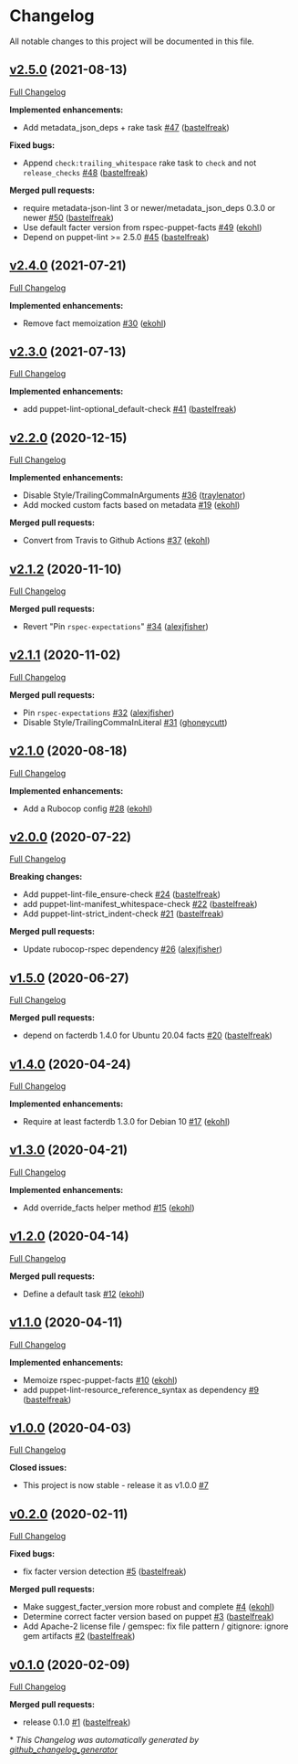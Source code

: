 # Changelog

All notable changes to this project will be documented in this file.

## [v2.5.0](https://github.com/voxpupuli/voxpupuli-test/tree/v2.5.0) (2021-08-13)

[Full Changelog](https://github.com/voxpupuli/voxpupuli-test/compare/v2.4.0...v2.5.0)

**Implemented enhancements:**

- Add metadata\_json\_deps + rake task [\#47](https://github.com/voxpupuli/voxpupuli-test/pull/47) ([bastelfreak](https://github.com/bastelfreak))

**Fixed bugs:**

- Append `check:trailing_whitespace` rake task to `check` and not `release_checks` [\#48](https://github.com/voxpupuli/voxpupuli-test/pull/48) ([bastelfreak](https://github.com/bastelfreak))

**Merged pull requests:**

- require metadata-json-lint 3 or newer/metadata\_json\_deps 0.3.0 or newer [\#50](https://github.com/voxpupuli/voxpupuli-test/pull/50) ([bastelfreak](https://github.com/bastelfreak))
- Use default facter version from rspec-puppet-facts [\#49](https://github.com/voxpupuli/voxpupuli-test/pull/49) ([ekohl](https://github.com/ekohl))
- Depend on puppet-lint \>= 2.5.0 [\#45](https://github.com/voxpupuli/voxpupuli-test/pull/45) ([bastelfreak](https://github.com/bastelfreak))

## [v2.4.0](https://github.com/voxpupuli/voxpupuli-test/tree/v2.4.0) (2021-07-21)

[Full Changelog](https://github.com/voxpupuli/voxpupuli-test/compare/v2.3.0...v2.4.0)

**Implemented enhancements:**

- Remove fact memoization [\#30](https://github.com/voxpupuli/voxpupuli-test/pull/30) ([ekohl](https://github.com/ekohl))

## [v2.3.0](https://github.com/voxpupuli/voxpupuli-test/tree/v2.3.0) (2021-07-13)

[Full Changelog](https://github.com/voxpupuli/voxpupuli-test/compare/v2.2.0...v2.3.0)

**Implemented enhancements:**

- add puppet-lint-optional\_default-check [\#41](https://github.com/voxpupuli/voxpupuli-test/pull/41) ([bastelfreak](https://github.com/bastelfreak))

## [v2.2.0](https://github.com/voxpupuli/voxpupuli-test/tree/v2.2.0) (2020-12-15)

[Full Changelog](https://github.com/voxpupuli/voxpupuli-test/compare/v2.1.2...v2.2.0)

**Implemented enhancements:**

- Disable Style/TrailingCommaInArguments [\#36](https://github.com/voxpupuli/voxpupuli-test/pull/36) ([traylenator](https://github.com/traylenator))
- Add mocked custom facts based on metadata [\#19](https://github.com/voxpupuli/voxpupuli-test/pull/19) ([ekohl](https://github.com/ekohl))

**Merged pull requests:**

- Convert from Travis to Github Actions [\#37](https://github.com/voxpupuli/voxpupuli-test/pull/37) ([ekohl](https://github.com/ekohl))

## [v2.1.2](https://github.com/voxpupuli/voxpupuli-test/tree/v2.1.2) (2020-11-10)

[Full Changelog](https://github.com/voxpupuli/voxpupuli-test/compare/v2.1.1...v2.1.2)

**Merged pull requests:**

- Revert "Pin `rspec-expectations`" [\#34](https://github.com/voxpupuli/voxpupuli-test/pull/34) ([alexjfisher](https://github.com/alexjfisher))

## [v2.1.1](https://github.com/voxpupuli/voxpupuli-test/tree/v2.1.1) (2020-11-02)

[Full Changelog](https://github.com/voxpupuli/voxpupuli-test/compare/v2.1.0...v2.1.1)

**Merged pull requests:**

- Pin `rspec-expectations` [\#32](https://github.com/voxpupuli/voxpupuli-test/pull/32) ([alexjfisher](https://github.com/alexjfisher))
- Disable Style/TrailingCommaInLiteral [\#31](https://github.com/voxpupuli/voxpupuli-test/pull/31) ([ghoneycutt](https://github.com/ghoneycutt))

## [v2.1.0](https://github.com/voxpupuli/voxpupuli-test/tree/v2.1.0) (2020-08-18)

[Full Changelog](https://github.com/voxpupuli/voxpupuli-test/compare/v2.0.0...v2.1.0)

**Implemented enhancements:**

- Add a Rubocop config [\#28](https://github.com/voxpupuli/voxpupuli-test/pull/28) ([ekohl](https://github.com/ekohl))

## [v2.0.0](https://github.com/voxpupuli/voxpupuli-test/tree/v2.0.0) (2020-07-22)

[Full Changelog](https://github.com/voxpupuli/voxpupuli-test/compare/v1.5.0...v2.0.0)

**Breaking changes:**

- Add puppet-lint-file\_ensure-check [\#24](https://github.com/voxpupuli/voxpupuli-test/pull/24) ([bastelfreak](https://github.com/bastelfreak))
- add puppet-lint-manifest\_whitespace-check [\#22](https://github.com/voxpupuli/voxpupuli-test/pull/22) ([bastelfreak](https://github.com/bastelfreak))
- Add puppet-lint-strict\_indent-check [\#21](https://github.com/voxpupuli/voxpupuli-test/pull/21) ([bastelfreak](https://github.com/bastelfreak))

**Merged pull requests:**

- Update rubocop-rspec dependency [\#26](https://github.com/voxpupuli/voxpupuli-test/pull/26) ([alexjfisher](https://github.com/alexjfisher))

## [v1.5.0](https://github.com/voxpupuli/voxpupuli-test/tree/v1.5.0) (2020-06-27)

[Full Changelog](https://github.com/voxpupuli/voxpupuli-test/compare/v1.4.0...v1.5.0)

**Merged pull requests:**

- depend on facterdb 1.4.0 for Ubuntu 20.04 facts [\#20](https://github.com/voxpupuli/voxpupuli-test/pull/20) ([bastelfreak](https://github.com/bastelfreak))

## [v1.4.0](https://github.com/voxpupuli/voxpupuli-test/tree/v1.4.0) (2020-04-24)

[Full Changelog](https://github.com/voxpupuli/voxpupuli-test/compare/v1.3.0...v1.4.0)

**Implemented enhancements:**

- Require at least facterdb 1.3.0 for Debian 10 [\#17](https://github.com/voxpupuli/voxpupuli-test/pull/17) ([ekohl](https://github.com/ekohl))

## [v1.3.0](https://github.com/voxpupuli/voxpupuli-test/tree/v1.3.0) (2020-04-21)

[Full Changelog](https://github.com/voxpupuli/voxpupuli-test/compare/v1.2.0...v1.3.0)

**Implemented enhancements:**

- Add override\_facts helper method [\#15](https://github.com/voxpupuli/voxpupuli-test/pull/15) ([ekohl](https://github.com/ekohl))

## [v1.2.0](https://github.com/voxpupuli/voxpupuli-test/tree/v1.2.0) (2020-04-14)

[Full Changelog](https://github.com/voxpupuli/voxpupuli-test/compare/v1.1.0...v1.2.0)

**Merged pull requests:**

- Define a default task [\#12](https://github.com/voxpupuli/voxpupuli-test/pull/12) ([ekohl](https://github.com/ekohl))

## [v1.1.0](https://github.com/voxpupuli/voxpupuli-test/tree/v1.1.0) (2020-04-11)

[Full Changelog](https://github.com/voxpupuli/voxpupuli-test/compare/v1.0.0...v1.1.0)

**Implemented enhancements:**

- Memoize rspec-puppet-facts [\#10](https://github.com/voxpupuli/voxpupuli-test/pull/10) ([ekohl](https://github.com/ekohl))
- add puppet-lint-resource\_reference\_syntax as dependency [\#9](https://github.com/voxpupuli/voxpupuli-test/pull/9) ([bastelfreak](https://github.com/bastelfreak))

## [v1.0.0](https://github.com/voxpupuli/voxpupuli-test/tree/v1.0.0) (2020-04-03)

[Full Changelog](https://github.com/voxpupuli/voxpupuli-test/compare/v0.2.0...v1.0.0)

**Closed issues:**

- This project is now stable - release it as v1.0.0 [\#7](https://github.com/voxpupuli/voxpupuli-test/issues/7)

## [v0.2.0](https://github.com/voxpupuli/voxpupuli-test/tree/v0.2.0) (2020-02-11)

[Full Changelog](https://github.com/voxpupuli/voxpupuli-test/compare/v0.1.0...v0.2.0)

**Fixed bugs:**

- fix facter version detection [\#5](https://github.com/voxpupuli/voxpupuli-test/pull/5) ([bastelfreak](https://github.com/bastelfreak))

**Merged pull requests:**

- Make suggest\_facter\_version more robust and complete [\#4](https://github.com/voxpupuli/voxpupuli-test/pull/4) ([ekohl](https://github.com/ekohl))
- Determine correct facter version based on puppet [\#3](https://github.com/voxpupuli/voxpupuli-test/pull/3) ([bastelfreak](https://github.com/bastelfreak))
- Add Apache-2 license file / gemspec: fix file pattern / gitignore: ignore gem artifacts [\#2](https://github.com/voxpupuli/voxpupuli-test/pull/2) ([bastelfreak](https://github.com/bastelfreak))

## [v0.1.0](https://github.com/voxpupuli/voxpupuli-test/tree/v0.1.0) (2020-02-09)

[Full Changelog](https://github.com/voxpupuli/voxpupuli-test/compare/d1c16d6fb9733129f44f31fd5471760de35dddf8...v0.1.0)

**Merged pull requests:**

- release 0.1.0 [\#1](https://github.com/voxpupuli/voxpupuli-test/pull/1) ([bastelfreak](https://github.com/bastelfreak))



\* *This Changelog was automatically generated by [github_changelog_generator](https://github.com/github-changelog-generator/github-changelog-generator)*

